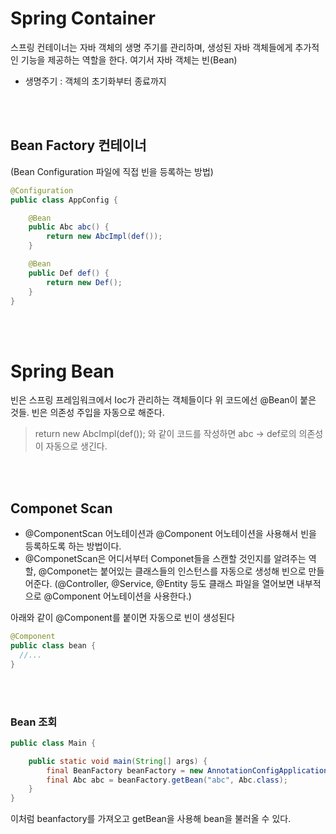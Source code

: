 # Spring Container
스프링 컨테이너는 자바 객체의 생명 주기를 관리하며, 생성된 자바 객체들에게 추가적인 기능을 제공하는 역할을 한다. 여기서 자바 객체는 빈(Bean)
- 생명주기 : 객체의 초기화부터 종료까지

<br></br>

## Bean Factory 컨테이너 
(Bean Configuration 파일에 직접 빈을 등록하는 방법)
```java
@Configuration
public class AppConfig {

    @Bean
    public Abc abc() {
        return new AbcImpl(def());
    }

    @Bean
    public Def def() {
        return new Def();
    }
}
```

<br></br>


# Spring Bean
빈은 스프링 프레임워크에서 Ioc가 관리하는 객체들이다 위 코드에선 @Bean이 붙은 것들. 
빈은 의존성 주입을 자동으로 해준다. 
> return new AbcImpl(def()); 와 같이 코드를 작성하면 abc -> def로의 의존성이 자동으로 생긴다.

<br></br>

## Componet Scan
- @ComponentScan 어노테이션과 @Component 어노테이션을 사용해서 빈을 등록하도록 하는 방법이다.
- @ComponetScan은 어디서부터 Componet들을 스캔할 것인지를 알려주는 역할, @Componet는 붙어있는 클래스들의 인스턴스를 자동으로 생성해 빈으로 만들어준다.
(@Controller, @Service, @Entity 등도 클래스 파일을 열어보면 내부적으로 @Component 어노테이션을 사용한다.)

아래와 같이 @Component를 붙이면 자동으로 빈이 생성된다
```java
@Component
public class bean {
  //...
}
```

<br></br>


### Bean 조회
```java
public class Main {

    public static void main(String[] args) {
        final BeanFactory beanFactory = new AnnotationConfigApplicationContext(AppConfig.class);
        final Abc abc = beanFactory.getBean("abc", Abc.class);
    }
}
```
이처럼 beanfactory를 가져오고 getBean을 사용해 bean을 불러올 수 있다.
